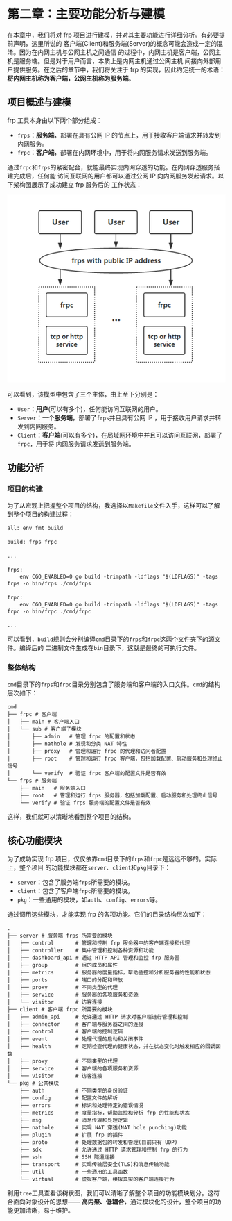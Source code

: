 # 第二章：主要功能分析与建模

在本章中，我们将对 frp 项目进行建模，并对其主要功能进行详细分析。有必要提前声明，这里所说的
客户端(Client)和服务端(Server)的概念可能会造成一定的混淆。因为在内网主机与公网主机之间通信
的过程中，内网主机是客户端，公网主机是服务端。但是对于用户而言，本质上是内网主机通过公网主机
间接向外部用户提供服务。在之后的章节中，我们将关注于 frp 的实现，因此约定统一的术语：
**将内网主机称为客户端，公网主机称为服务端**。

## 项目概述与建模

frp 工具本身由以下两个部分组成：

- `frps`：**服务端**，部署在具有公网 IP 的节点上，用于接收客户端请求并转发到内网服务。
- `frpc`：**客户端**，部署在内网环境中，用于将内网服务请求发送到服务端。

通过`frpc`和`frps`的紧密配合，就能最终实现内网穿透的功能。在内网穿透服务搭建完成后，任何能
访问互联网的用户都可以通过公网 IP 向内网服务发起请求。以下架构图展示了成功建立 frp 服务后的
工作状态：

![architecture](assets/architecture.png)

可以看到，该模型中包含了三个主体，由上至下分别是：

- `User`：**用户**(可以有多个)，任何能访问互联网的用户。
- `Server`：一个**服务端**，部署了`frps`并且具有公网 IP ，用于接收用户请求并转发到内网服务。
- `Client`：**客户端**(可以有多个)，在局域网环境中并且可以访问互联网，部署了`frpc`，用于将
  内网服务请求发送到服务端。

## 功能分析

### 项目的构建

为了从宏观上把握整个项目的结构，我选择以`Makefile`文件入手，这样可以了解到整个项目的构建过程：

```shell
all: env fmt build

build: frps frpc

...

frps:
    env CGO_ENABLED=0 go build -trimpath -ldflags "$(LDFLAGS)" -tags frps -o bin/frps ./cmd/frps

frpc:
    env CGO_ENABLED=0 go build -trimpath -ldflags "$(LDFLAGS)" -tags frpc -o bin/frpc ./cmd/frpc

...
```

可以看到，`build`规则会分别编译`cmd`目录下的`frps`和`frpc`这两个文件夹下的源文件。编译后的
二进制文件生成在`bin`目录下，这就是最终的可执行文件。

### 整体结构

`cmd`目录下的`frps`和`frpc`目录分别包含了服务端和客户端的入口文件。`cmd`的结构层次如下：

```shell
cmd
├── frpc # 客户端
│   ├── main # 客户端入口
│   └── sub # 客户端子模块
│       ├── admin   # 管理 frpc 的配置和状态
│       ├── nathole # 发现和分类 NAT 特性
│       ├── proxy   # 管理和运行 frpc 的代理和访问者配置
│       ├── root    # 管理和运行 frpc 客户端，包括加载配置、启动服务和处理终止信号
│       └── verify  # 验证 frpc 客户端的配置文件是否有效
└── frps # 服务端
    ├── main   # 服务端入口
    ├── root   # 管理和运行 frps 服务器，包括加载配置、启动服务和处理终止信号
    └── verify # 验证 frps 服务端的配置文件是否有效
```

这样，我们就可以清晰地看到整个项目的结构。

## 核心功能模块

为了成功实现 frp 项目，仅仅依靠`cmd`目录下的`frps`和`frpc`是远远不够的。实际上，整个项目
的功能模块都在`server`、`client`和`pkg`目录下：

- `server`：包含了服务端`frps`所需要的模块。
- `client`：包含了客户端`frpc`所需要的模块。
- `pkg`：一些通用的模块，如`auth`、`config`、`errors`等。

通过调用这些模块，才能实现 frp 的各项功能。它们的目录结构层次如下：

```shell
.
├── server # 服务端 frps 所需要的模块
│   ├── control       # 管理和控制 frp 服务器中的客户端连接和代理
│   ├── controller    # 集中管理和控制各种资源和功能
│   ├── dashboard_api # 通过 HTTP API 管理和监控 frp 服务器
│   ├── group         # 组的成员和属性
│   ├── metrics       # 服务器的度量指标，帮助监控和分析服务器的性能和状态
│   ├── ports         # 端口的分配和释放
│   ├── proxy         # 不同类型的代理
│   ├── service       # 服务器的各项服务和资源
│   └── visitor       # 访客连接
├── client # 客户端 frpc 所需要的模块
│   ├── admin_api     # 允许通过 HTTP 请求对客户端进行管理和控制
│   ├── connector     # 客户端与服务器之间的连接
│   ├── control       # 客户端的控制逻辑
│   ├── event         # 处理代理的启动和关闭事件
│   ├── health        # 定期检查代理的健康状态，并在状态变化时触发相应的回调函数
│   ├── proxy         # 不同类型的代理
│   ├── service       # 客户端的各项服务和资源
│   └── visitor       # 访客连接
└── pkg # 公共模块
    ├── auth          # 不同类型的身份验证
    ├── config        # 配置文件的解析
    ├── errors        # 标识和处理特定的错误情况
    ├── metrics       # 度量指标，帮助监控和分析 frp 的性能和状态
    ├── msg           # 消息传输和处理逻辑
    ├── nathole       # 实现 NAT 穿透(NAT hole punching)功能
    ├── plugin        # 扩展 frp 的插件
    ├── proto         # 处理数据包的转发和管理(目前只有 UDP)
    ├── sdk           # 允许通过 HTTP 请求管理和控制 frp 的行为
    ├── ssh           # SSH 隧道连接
    ├── transport     # 实现传输层安全(TLS)和消息传输功能
    ├── util          # 一些通用的工具函数
    └── virtual       # 虚拟客户端，模拟真实的客户端连接行为
```

利用`tree`工具查看该树状图，我们可以清晰了解整个项目的功能模块划分。这符合面向对象设计的思想——
**高内聚、低耦合**，通过模块化的设计，整个项目的功能更加清晰，易于维护。
